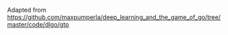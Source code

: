 Adapted from https://github.com/maxpumperla/deep_learning_and_the_game_of_go/tree/master/code/dlgo/gtp
